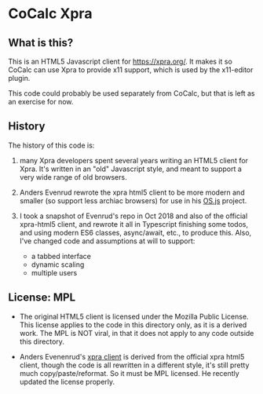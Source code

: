 # CoCalc Xpra

## What is this?

This is an HTML5 Javascript client for https://xpra.org/.
It makes it so CoCalc can use Xpra to provide x11 support,
which is used by the x11-editor plugin.

This code could probably be used separately from CoCalc, but that
is left as an exercise for now.

## History

The history of this code is:

1. many Xpra developers spent several years writing an HTML5 client for Xpra. It's written in an "old" Javascript style, and meant to support a very wide range of old browsers.

2. Anders Evenrud rewrote the xpra html5 client to be more modern and smaller (so support less archiac browsers) for use in his [OS.js](https://www.os-js.org/) project.

3. I took a snapshot of Evenrud's repo in Oct 2018 and also of the official xpra-html5 client, and rewrote it all in Typescript finishing some todos, and using modern ES6 classes, async/await, etc., to produce this. Also, I've changed code and assumptions at will to support:
   - a tabbed interface
   - dynamic scaling
   - multiple users

## License: MPL

- The original HTML5 client is licensed under the Mozilla Public License.  This license applies to the code in this directory only, as it is a derived work. The MPL is NOT viral, in that it does not apply to any code outside this directory.

- Anders Evenenrud's [xpra client](https://github.com/andersevenrud/xpra-html5-client) is derived from the official xpra html5 client, though the code is all rewritten in a different style, it's still pretty much copy/paste/reformat.  So it must be MPL licensed. He recently updated the license properly.

